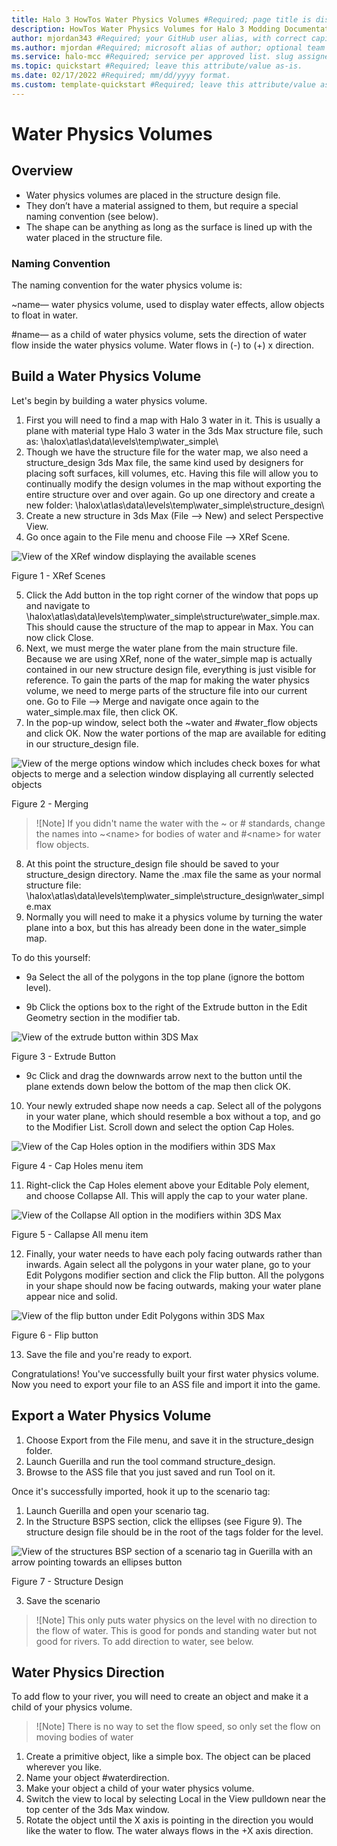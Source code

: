 ```yaml
---
title: Halo 3 HowTos Water Physics Volumes #Required; page title is displayed in search results. Include the brand.
description: HowTos Water Physics Volumes for Halo 3 Modding Documentation. #Required; article description that is displayed in search results. 
author: mjordan343 #Required; your GitHub user alias, with correct capitalization.
ms.author: mjordan #Required; microsoft alias of author; optional team alias.
ms.service: halo-mcc #Required; service per approved list. slug assigned by ACOM.
ms.topic: quickstart #Required; leave this attribute/value as-is.
ms.date: 02/17/2022 #Required; mm/dd/yyyy format.
ms.custom: template-quickstart #Required; leave this attribute/value as-is.
---
```


# Water Physics Volumes

## Overview

- Water physics volumes are placed in the structure design file.
- They don’t have a material assigned to them, but require a special naming convention (see below).
- The shape can be anything as long as the surface is lined up with the water placed in the structure file.

### Naming Convention

The naming convention for the water physics volume is:

~name— water physics volume, used to display water effects, allow objects to float in water.

#name— as a child of water physics volume, sets the direction of water flow inside the water physics volume. Water flows in (-) to (+) x direction.

## Build a Water Physics Volume

Let's begin by building a water physics volume.

1. First you will need to find a map with Halo 3 water in it. This is usually a plane with material type Halo 3 water in the 3ds Max structure file, such as: \halox\atlas\data\levels\temp\water_simple\
2. Though we have the structure file for the water map, we also need a structure_design 3ds Max file, the same kind used by designers for placing soft surfaces, kill volumes, etc. Having this file will allow you to continually modify the design volumes in the map without exporting the entire structure over and over again. Go up one directory and create a new folder: \halox\atlas\data\levels\temp\water_simple\structure_design\
3. Create a new structure in 3ds Max (File —> New) and select Perspective View.
4. Go once again to the File menu and choose File —> XRef Scene.

![View of the XRef window displaying the available scenes](./media/H3_Guides_WaterPhysicsXRef.png)

Figure 1 - XRef Scenes

5. Click the Add button in the top right corner of the window that pops up and navigate to \halox\atlas\data\levels\temp\water_simple\structure\water_simple.max. This should cause the structure of the map to appear in Max. You can now click Close.
6. Next, we must merge the water plane from the main structure file.
Because we are using XRef, none of the water_simple map is actually contained in our new structure design file, everything is just visible for reference. To gain the parts of the map for making the water physics volume, we need to merge parts of the structure file into our current one.
Go to File —> Merge and navigate once again to the water_simple.max file, then click OK.
7. In the pop-up window, select both the ~water and #water_flow objects and click OK. Now the water portions of the map are available for editing in our structure_design file.

![View of the merge options window which includes check boxes for what objects to merge and a selection window displaying all currently selected objects](./media/H3_Guides_WaterPhysicsMerge.png)

Figure 2 - Merging

> ![Note]
> If you didn't name the water with the \~ or \# standards, change the names into \~\<name> for bodies of water and #\<name> for water flow objects.

8. At this point the structure_design file should be saved to your structure_design directory. Name the .max file the same as your normal structure file: \halox\atlas\data\levels\temp\water_simple\structure_design\water_simple.max
9. Normally you will need to make it a physics volume by turning the water plane into a box, but this has already been done in the water_simple map.

To do this yourself:

- 9a Select the all of the polygons in the top plane (ignore the bottom level).

- 9b Click the options box to the right of the Extrude button in the Edit Geometry section in the modifier tab.

![View of the extrude button within 3DS Max](./media/H3_Guides_WaterPhysicsExtrude.png)

Figure 3 - Extrude Button

- 9c Click and drag the downwards arrow next to the button until the plane extends down below the bottom of the map then click OK.

10. Your newly extruded shape now needs a cap. Select all of the polygons in your water plane, which should resemble a box without a top, and go to the Modifier List. Scroll down and select the option Cap Holes.

![View of the Cap Holes option in the modifiers within 3DS Max](./media/H3_Guides_WaterPhysicsCapHoles.png)

Figure 4 - Cap Holes menu item

11. Right-click the Cap Holes element above your Editable Poly element, and choose Collapse All. This will apply the cap to your water plane.

![View of the Collapse All option in the modifiers within 3DS Max](./media/H3_Guides_WaterPhysicsCollapseAll.png)

Figure 5 - Callapse All menu item

12. Finally, your water needs to have each poly facing outwards rather than inwards. Again select all the polygons in your water plane, go to your Edit Polygons modifier section and click the Flip button. All the polygons in your shape should now be facing outwards, making your water plane appear nice and solid.

![View of the flip button under Edit Polygons within 3DS Max](./media/H3_Guides_WaterPhysicsFlip.png)

Figure 6 - Flip button

13. Save the file and you're ready to export.

Congratulations! You've successfully built your first water physics volume. Now you need to export your file to an ASS file and import it into the game.

## Export a Water Physics Volume

1. Choose Export from the File menu, and save it in the structure_design folder.
1. Launch Guerilla and run the tool command structure_design.
1. Browse to the ASS file that you just saved and run Tool on it.

Once it's successfully imported, hook it up to the scenario tag:

1. Launch Guerilla and open your scenario tag.
2. In the Structure BSPS section, click the ellipses (see Figure 9). The structure design file should be in the root of the tags folder for the level.

![View of the structures BSP section of a scenario tag in Guerilla with an arrow pointing towards an ellipses button](./media/H3_Guides_WaterPhysicsStructureDesign.png)

Figure 7 - Structure Design

3. Save the scenario

> ![Note]
> This only puts water physics on the level with no direction to the flow of water. This is good for ponds and standing water but not good for rivers. To add direction to water, see below.

## Water Physics Direction

To add flow to your river, you will need to create an object and make it a child of your physics volume.

> ![Note]
> There is no way to set the flow speed, so only set the flow on moving bodies of water

1. Create a primitive object, like a simple box. The object can be placed wherever you like.
1. Name your object #waterdirection.
1. Make your object a child of your water physics volume.
1. Switch the view to local by selecting Local in the View pulldown near the top center of the 3ds Max window.
1. Rotate the object until the X axis is pointing in the direction you would like the water to flow. The water always flows in the +X axis direction.
